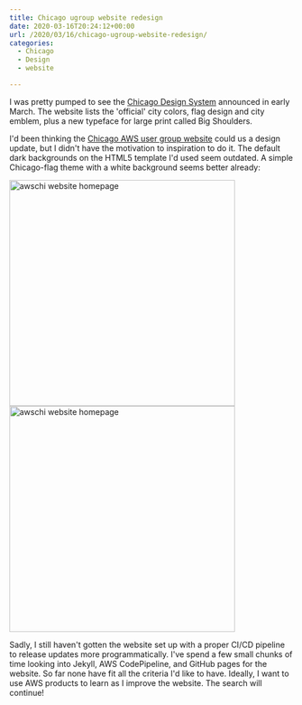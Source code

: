 ```yaml
---
title: Chicago ugroup website redesign
date: 2020-03-16T20:24:12+00:00
url: /2020/03/16/chicago-ugroup-website-redesign/
categories:
  - Chicago
  - Design
  - website

---
```

I was pretty pumped to see the [Chicago Design System][1] announced in early March. The website lists the 'official' city colors, flag design and city emblem, plus a new typeface for large print called Big Shoulders.

I'd been thinking the [Chicago AWS user group website](https://chicagoaws.com/) could us a design update, but I didn't have the motivation to inspiration to do it. The default dark backgrounds on the HTML5 template I'd used seem outdated. A simple Chicago-flag theme with a white background seems better already:

<img src="/wp-content/uploads/2020/03/awschihomepage.jpg" alt="awschi website homepage" width="400" /> 

<img src="/wp-content/uploads/2020/03/awschidesign.jpg" alt="awschi website homepage" width="400" /> 

Sadly, I still haven't gotten the website set up with a proper CI/CD pipeline to release updates more programmatically. I've spend a few small chunks of time looking into Jekyll, AWS CodePipeline, and GitHub pages for the website. So far none have fit all the criteria I'd like to have. Ideally, I want to use AWS products to learn as I improve the website. The search will continue!

 [1]: https://design.chicago.gov/basics/